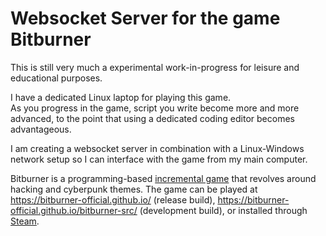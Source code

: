 Websocket Server for the game Bitburner
=======================================

This is still very much a experimental work-in-progress for leisure and educational purposes.

I have a dedicated Linux laptop for playing this game.  
As you progress in the game, script you write become more and more advanced, to the point that using a dedicated coding editor becomes advantageous.  

I am creating a websocket server in combination with a Linux-Windows network setup so I can interface with the game from my main computer.

Bitburner is a programming-based [incremental game](https://en.wikipedia.org/wiki/Incremental_game)
that revolves around hacking and cyberpunk themes.
The game can be played at https://bitburner-official.github.io/ (release build), https://bitburner-official.github.io/bitburner-src/ (development build), or installed through [Steam](https://store.steampowered.com/app/1812820/Bitburner/).
